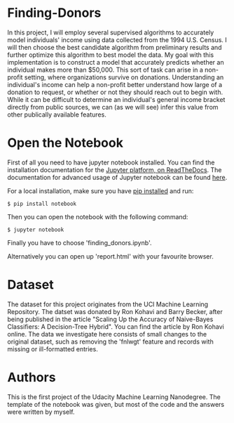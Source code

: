 # Finding-Donors
In this project, I will employ several supervised algorithms to accurately model individuals' income using data collected from the 1994 U.S. Census. 
I will then choose the best candidate algorithm from preliminary results and further optimize this algorithm to best model the data. 
My goal with this implementation is to construct a model that accurately predicts whether an individual makes more than $50,000. 
This sort of task can arise in a non-profit setting, where organizations survive on donations. 
Understanding an individual's income can help a non-profit better understand how large of a donation to request, or whether or not they should reach out to begin with. 
While it can be difficult to determine an individual's general income bracket directly from public sources, we can (as we will see) infer this value from other publically available features.
# Open the Notebook
First of all you need to have jupyter notebook installed.
You can find the installation documentation for the
[Jupyter platform, on ReadTheDocs](https://jupyter.readthedocs.io/en/latest/install.html).
The documentation for advanced usage of Jupyter notebook can be found
[here](https://jupyter-notebook.readthedocs.io/en/latest/).

For a local installation, make sure you have
[pip installed](https://pip.readthedocs.io/en/stable/installing/) and run:

    $ pip install notebook

Then you can open the notebook with the following command:

    $ jupyter notebook
Finally you have to choose 'finding_donors.ipynb'.

Alternatively you can open up 'report.html' with your favourite browser. 
# Dataset
The dataset for this project originates from the UCI Machine Learning Repository. 
The datset was donated by Ron Kohavi and Barry Becker, after being published in the article "Scaling Up the Accuracy of Naive-Bayes Classifiers: A Decision-Tree Hybrid". 
You can find the article by Ron Kohavi online. 
The data we investigate here consists of small changes to the original dataset, such as removing the 'fnlwgt' feature and records with missing or ill-formatted entries.
# Authors
This is the first project of the Udacity Machine Learning Nanodegree. 
The template of the notebook was given, but most of the code and the answers were written by myself. 
